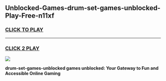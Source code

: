 
## Unblocked-Games-drum-set-games-unblocked-Play-Free-n11xf
<h3>
<a href="https://premium76.site?title=drum-set-games-unblocked&ref=18A1">CLICK TO PLAY</a></h3>
<hr>

<h3>
<a href="https://premium76.site?title=drum-set-games-unblocked&ref=18A1">CLICK 2 PLAY</a>
  
</h3>

<a href="https://premium76.site?title=drum-set-games-unblocked&ref=18A1"><img src="https://clearcache.store/games.png"></a>


**drum-set-games-unblocked games unblocked: Your Gateway to Fun and Accessible Online Gaming**
